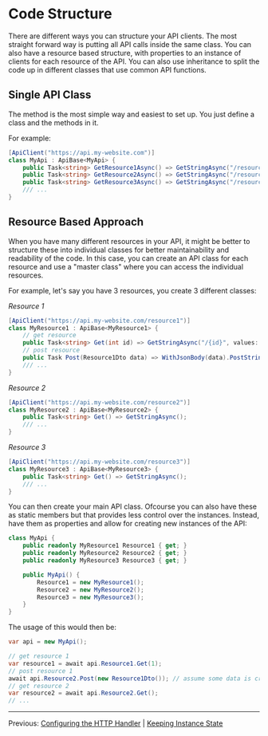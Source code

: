 # Code Structure
There are different ways you can structure your API clients. The most straight forward way is putting all API calls inside the same class. You can also have a resource based structure, with properties to an instance of clients for each resource of the API. You can also use inheritance to split the code up in different classes that use common API functions.

## Single API Class
The method is the most simple way and easiest to set up. You just define a class and the methods in it.

For example:
```cs
[ApiClient("https://api.my-website.com")]
class MyApi : ApiBase<MyApi> {
    public Task<string> GetResource1Async() => GetStringAsync("/resource1");
    public Task<string> GetResource2Async() => GetStringAsync("/resource2");
    public Task<string> GetResource3Async() => GetStringAsync("/resource3");
    /// ...
}
```

## Resource Based Approach
When you have many different resources in your API, it might be better to structure these into individual classes for better maintainability and readability of the code. In this case, you can create an API class for each resource and use a "master class" where you can access the individual resources.

For example, let's say you have 3 resources, you create 3 different classes:

*Resource 1*
```cs
[ApiClient("https://api.my-website.com/resource1")]
class MyResource1 : ApiBase<MyResource1> {
    // get resource
    public Task<string> Get(int id) => GetStringAsync("/{id}", values: id);
    // post resource
    public Task Post(Resource1Dto data) => WithJsonBody(data).PostStringAsync();
    /// ...
}
```

*Resource 2*
```cs
[ApiClient("https://api.my-website.com/resource2")]
class MyResource2 : ApiBase<MyResource2> {
    public Task<string> Get() => GetStringAsync();
    /// ...
}
```

*Resource 3*
```cs
[ApiClient("https://api.my-website.com/resource3")]
class MyResource3 : ApiBase<MyResource3> {
    public Task<string> Get() => GetStringAsync();
    /// ...
}
```

You can then create your main API class. Ofcourse you can also have these as static members but that provides less control over the instances. Instead, have them as properties and allow for creating new instances of the API:
```cs
class MyApi {
    public readonly MyResource1 Resource1 { get; }
    public readonly MyResource2 Resource2 { get; }
    public readonly MyResource3 Resource3 { get; }

    public MyApi() {
        Resource1 = new MyResource1();
        Resource2 = new MyResource2();
        Resource3 = new MyResource3();
    }
}
```

The usage of this would then be:
```cs
var api = new MyApi();

// get resource 1
var resource1 = await api.Resource1.Get(1);
// post resource 1
await api.Resource2.Post(new Resource1Dto()); // assume some data is created here
// get resource 2
var resource2 = await api.Resource2.Get();
// ...
```

---

Previous: [Configuring the HTTP Handler](http-handler.md) | [Keeping Instance State](keeping-state.md)

